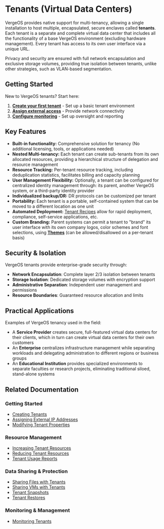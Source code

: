 # Tenants (Virtual Data Centers)

VergeOS provides native support for multi-tenancy, allowing a single installation to host multiple, encapsulated, secure enclaves called **tenants**. Each tenant is a separate and complete virtual data center that includes all the functionality of a base VergeOS environment (excluding hardware management). Every tenant has access to its own user interface via a unique URL.

Privacy and security are ensured with full network encapsulation and exclusive storage volumes, providing true isolation between tenants, unlike other strategies, such as VLAN-based segmentation.

## Getting Started

New to VergeOS tenants? Start here:

1. **[Create your first tenant](/product-guide/tenants/create-tenants)** - Set up a basic tenant environment
2. **[Assign external access](/product-guide/tenants/assign-ip-to-tenant)** - Provide network connectivity
3. **[Configure monitoring](/product-guide/tenants/tenant-monitoring)** - Set up oversight and reporting

## Key Features

- **Built-in functionality:** Comprehensive solution for tenancy (No additional licensing, tools, or applications needed)
- **Nested Multi-tenancy:** Each tenant can create sub-tenants from its own allocated resources, providing a hierarchical structure of delegation and resource management
- **Resource Tracking:** Per-tenant resource tracking, including deduplication statistics, facilitates billing and capacity planning
- **User Management Flexibility:** Optionally, a tenant can be configured for centralized identity management through: its parent, another VergeOS system, or a third-party identity provider 
- **Individualized backup/DR:** DR protocols can be customized per tenant
- **Portability:** Each tenant is a portable, self-contained system that can be moved to a different location as one unit
- **Automated Deployment:** [Tenant Recipes](/product-guide/automation/tenant-recipes) allow for rapid deployment, compliance, self-service applications, etc.
- **Custom Branding:** Parent systems can permit a tenant to "brand" its user interface with its own company logos, color schemes and font selections, using [**Themes**](/product-guide/system/themes) (can be allowed/disallowed on a per-tenant basis) 

## Security & Isolation

VergeOS tenants provide enterprise-grade security through:

- **Network Encapsulation**: Complete layer 2/3 isolation between tenants
- **Storage Isolation**: Dedicated storage volumes with encryption support  
- **Administrative Separation**: Independent user management and permissions
- **Resource Boundaries**: Guaranteed resource allocation and limits

## Practical Applications

Examples of VergeOS tenancy used in the field:

* A **Service Provider** creates secure, full-featured virtual data centers for their clients, which in turn can create virtual data centers for their own customers
* An **Enterprise** centralizes infrastructure management while separating workloads and delegating administration to different regions or business groups
* An **Educational Institution** provides specialized environments to separate faculties or research projects, eliminating traditional siloed, stand-alone systems

## Related Documentation

### Getting Started
- [Creating Tenants](/product-guide/tenants/create-tenants)
- [Assigning External IP Addresses](/product-guide/tenants/assign-ip-to-tenant)
- [Modifying Tenant Properties](/product-guide/tenants/tenant-modifications)

### Resource Management  
- [Increasing Tenant Resources](/product-guide/tenants/add-tenant-resources)
- [Reducing Tenant Resources](/product-guide/tenants/reduce-tenant-resources)
- [Tenant Usage Reports](/product-guide/tenants/tenant-usagereports)

### Data Sharing & Protection
- [Sharing Files with Tenants](/product-guide/tenants/provide-files-to-tenant)
- [Sharing VMs with Tenants](/product-guide/tenants/share-vm-snapshot)
- [Tenant Snapshots](/product-guide/tenants/tenant-snapshots)
- [Tenant Restores](/product-guide/tenants/tenant-restores)

### Monitoring & Management
- [Monitoring Tenants](/product-guide/tenants/tenant-monitoring)
